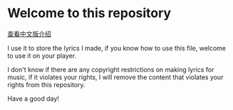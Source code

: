 # Welcome to this repository  
[查看中文版介绍](/otherfiles/README-zh.md)

I use it to store the lyrics I made, if you know how to use this file, welcome to use it on your player.

I don't know if there are any copyright restrictions on making lyrics for music, if it violates your rights, I will remove the content that violates your rights from this repository.

Have a good day!
